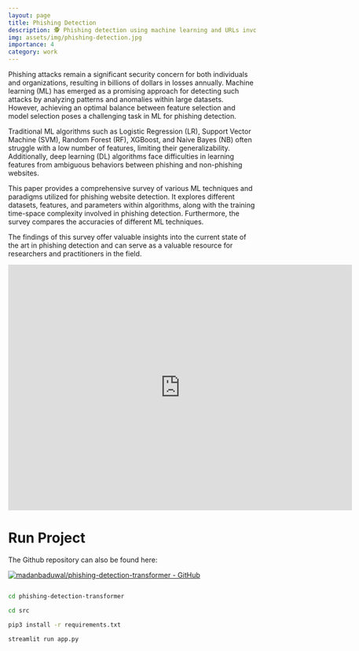 ```yaml
---
layout: page
title: Phishing Detection
description: 🕵️ Phishing detection using machine learning and URLs involves leveraging algorithms to analyze website URLs for signs of fraudulent activity.
img: assets/img/phishing-detection.jpg
importance: 4
category: work
---
```


Phishing attacks remain a significant security concern for both individuals and organizations, resulting in billions of dollars in losses annually. Machine learning (ML) has emerged as a promising approach for detecting such attacks by analyzing patterns and anomalies within large datasets. However, achieving an optimal balance between feature selection and model selection poses a challenging task in ML for phishing detection.

Traditional ML algorithms such as Logistic Regression (LR), Support Vector Machine (SVM), Random Forest (RF), XGBoost, and Naive Bayes (NB) often struggle with a low number of features, limiting their generalizability. Additionally, deep learning (DL) algorithms face difficulties in learning features from ambiguous behaviors between phishing and non-phishing websites.

This paper provides a comprehensive survey of various ML techniques and paradigms utilized for phishing website detection. It explores different datasets, features, and parameters within algorithms, along with the training time-space complexity involved in phishing detection. Furthermore, the survey compares the accuracies of different ML techniques.

The findings of this survey offer valuable insights into the current state of the art in phishing detection and can serve as a valuable resource for researchers and practitioners in the field.


<iframe width="700" height="500" src="https://www.youtube.com/embed/_Tv3nT6WqzU" frameborder="0" allow="accelerometer; autoplay; encrypted-media; gyroscope; picture-in-picture" allowfullscreen></iframe>

<br>

# Run Project 

The Github repository can also be found here:

[![madanbaduwal/phishing-detection-transformer - GitHub](https://gh-card.dev/repos/madanbaduwal/phishing-detection-transformer.svg)](https://github.com/madanbaduwal/phishing-detection-transformer)
```bash

cd phishing-detection-transformer

cd src

pip3 install -r requirements.txt

streamlit run app.py

```